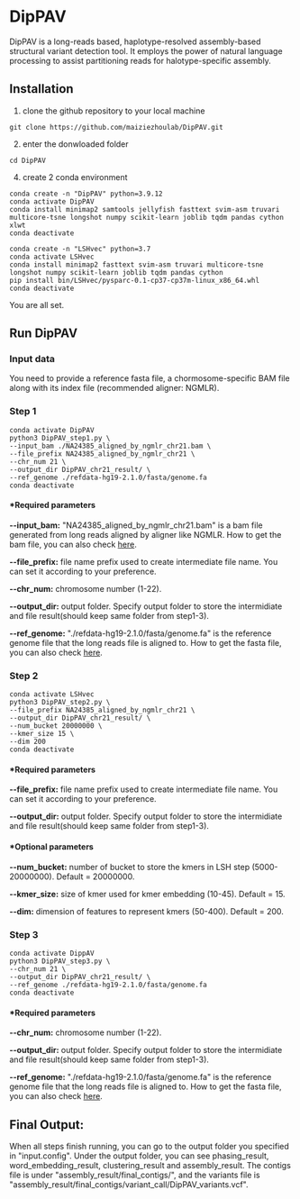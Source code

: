 # DipPAV

DipPAV is a long-reads based, haplotype-resolved assembly-based structural variant detection tool. It employs the power of natural language processing to assist partitioning reads for halotype-specific assembly.



## Installation

1. clone the github repository to your local machine
 
```
git clone https://github.com/maiziezhoulab/DipPAV.git
```

2. enter the donwloaded folder
```
cd DipPAV
```

4. create 2 conda environment

```
conda create -n "DipPAV" python=3.9.12
conda activate DipPAV
conda install minimap2 samtools jellyfish fasttext svim-asm truvari multicore-tsne longshot numpy scikit-learn joblib tqdm pandas cython xlwt
conda deactivate

conda create -n "LSHvec" python=3.7
conda activate LSHvec
conda install minimap2 fasttext svim-asm truvari multicore-tsne longshot numpy scikit-learn joblib tqdm pandas cython
pip install bin/LSHvec/pysparc-0.1-cp37-cp37m-linux_x86_64.whl
conda deactivate
```
You are all set.

## Run DipPAV

### Input data

You need to provide a reference fasta file, a chormosome-specific BAM file along with its index file (recommended aligner: NGMLR).

### Step 1

```
conda activate DipPAV
python3 DipPAV_step1.py \
--input_bam ./NA24385_aligned_by_ngmlr_chr21.bam \
--file_prefix NA24385_aligned_by_ngmlr_chr21 \
--chr_num 21 \
--output_dir DipPAV_chr21_result/ \
--ref_genome ./refdata-hg19-2.1.0/fasta/genome.fa
conda deactivate
```

#### *Required parameters
**--input_bam:** "NA24385_aligned_by_ngmlr_chr21.bam" is a bam file generated from long reads aligned by aligner like NGMLR. How to get the bam file, you can also check <a href="xxxxxxxx">here</a>.

**--file_prefix:** file name prefix used to create intermediate file name. You can set it according to your preference.

**--chr_num:** chromosome number (1-22). 

**--output_dir:** output folder. Specify output folder to store the intermidiate and file result(should keep same folder from step1-3).

**--ref_genome:** "./refdata-hg19-2.1.0/fasta/genome.fa" is the reference genome file that the long reads file is aligned to. How to get the fasta file, you can also check <a href="xxxxxxxx">here</a>.

### Step 2

```
conda activate LSHvec
python3 DipPAV_step2.py \
--file_prefix NA24385_aligned_by_ngmlr_chr21 \
--output_dir DipPAV_chr21_result/ \
--num_bucket 20000000 \
--kmer_size 15 \
--dim 200 
conda deactivate
```
#### *Required parameters
**--file_prefix:** file name prefix used to create intermediate file name. You can set it according to your preference.

**--output_dir:** output folder. Specify output folder to store the intermidiate and file result(should keep same folder from step1-3).

#### *Optional parameters

**--num_bucket:** number of bucket to store the kmers in LSH step (5000-20000000). Default = 20000000.

**--kmer_size:** size of kmer used for kmer embedding (10-45). Default = 15.

**--dim:** dimension of features to represent kmers (50-400). Default = 200.


### Step 3

```
conda activate DippAV
python3 DipPAV_step3.py \
--chr_num 21 \
--output_dir DipPAV_chr21_result/ \
--ref_genome ./refdata-hg19-2.1.0/fasta/genome.fa
conda deactivate
```
#### *Required parameters
**--chr_num:** chromosome number (1-22). 

**--output_dir:** output folder. Specify output folder to store the intermidiate and file result(should keep same folder from step1-3).

**--ref_genome:** "./refdata-hg19-2.1.0/fasta/genome.fa" is the reference genome file that the long reads file is aligned to. How to get the fasta file, you can also check <a href="xxxxxxxx">here</a>.


## Final Output:

When all steps finish running, you can go to the output folder you specified in "input.config". Under the output folder, you can see phasing_result, word_embedding_result, clustering_result and assembly_result. The contigs file is under "assembly_result/final_contigs/", and the variants file is "assembly_result/final_contigs/variant_call/DipPAV_variants.vcf".




